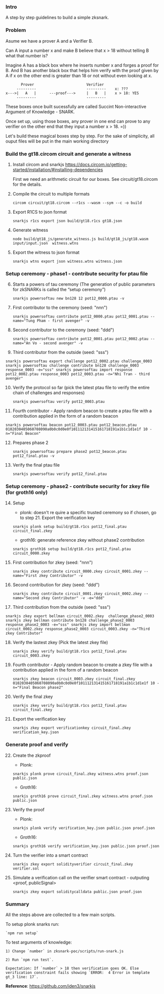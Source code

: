 ### Intro
A step by step guidelines to build a simple zksnark.

### Problem
Asume we have a prover A and a Verifier B.

Can A input a number x and make B believe that x > 18 without telling B what that number is?

Imagine A has a black box where he inserts number x and forges a proof for B. And B has another black box that helps him verify with the proof given by A if x on the other end is greater than 18 or not without even looking at x.

           Prover                        Verifier
         ---------                       ---------    x: ???
    x--->|   A   |      ---proof--->     |   B   |    x > 18: YES    
         ---------                       ---------

These boxes once built sucessfully are called Succint Non-interactive Argument of Knowledge - SNARK.

Once set up, using those boxes, any prover in one end can prove to any verifier on the other end that they input a number x > 18. =))

Let's build these magical boxes step by step. For the sake of simplicity, all ouput files will be put in the main working directory

### Build the gt18.circom circuit and generate a witness
1. Install circom and snarkjs https://docs.circom.io/getting-started/installation/#installing-dependencies

    First we need an arithmetic circuit for our boxes. See circuit/gt18.circom for the details.

2. Compile the circuit to multiple formats

    `circom circuit/gt18.circom --r1cs --wasm --sym --c -o build`

3. Export R1CS to json format

    `snarkjs r1cs export json build/gt18.r1cs gt18.json`

4. Generate witness 

    `node build/gt18_js/generate_witness.js build/gt18_js/gt18.wasm input/input.json  witness.wtns`

5. Export the witness to json format

    `snarkjs wtns export json witness.wtns witness.json`

### Setup ceremony - phase1 - contribute security for ptau file

6. Starts a powers of tau ceremony (The generation of public parameters for zkSNARKs is called the “setup ceremony”)

    `snarkjs powersoftau new bn128 12 pot12_0000.ptau -v`

7. First contributor to the ceremony (seed: "nnn")

    `snarkjs powersoftau contribute pot12_0000.ptau pot12_0001.ptau --name="Tung Pham - first avenger" -v`

8. Second contributor to the ceremony (seed: "ddd")

    `snarkjs powersoftau contribute pot12_0001.ptau pot12_0002.ptau --name="An Vo - second avenger" -v`

9. Third contributor from the outside (seed: "sss")

`
snarkjs powersoftau export challenge pot12_0002.ptau challenge_0003
snarkjs powersoftau challenge contribute bn128 challenge_0003 response_0003 -e="sss"
snarkjs powersoftau import response pot12_0002.ptau response_0003 pot12_0003.ptau -n="Nhi Tran - third avenger"
`


10. Verify the protocol so far (pick the latest ptau file to verify the entire chain of challenges and responses)

    `snarkjs powersoftau verify pot12_0003.ptau`

11. Fourth contributor - Apply random beacon to create a ptau file with a contribution applied in the form of a random beacon

`snarkjs powersoftau beacon pot12_0003.ptau pot12_beacon.ptau 0102030405060708090a0b0c0d0e0f101112131415161718191a1b1c1d1e1f 10 -n="Final Beacon"`


12. Prepares phase 2

    `snarkjs powersoftau prepare phase2 pot12_beacon.ptau pot12_final.ptau -v`


13. Verify the final ptau file

    `snarkjs powersoftau verify pot12_final.ptau`


### Setup ceremony - phase2 - contribute security for zkey file (for groth16 only)

14. Setup
    - plonk: doesn't re quire a specific trusted ceremony so if chosen,  go to step 21. Export the verification key
    
    `snarkjs plonk setup build/gt18.r1cs pot12_final.ptau circuit_final.zkey`

    - groth16: generate reference zkey without phase2 contribution
    
    `snarkjs groth16 setup build/gt18.r1cs pot12_final.ptau circuit_0000.zkey`

15. First contribution for zkey (seed: "nnn")

    `snarkjs zkey contribute circuit_0000.zkey circuit_0001.zkey --name="First zkey Contributor" -v`

16. Second contribution for zkey (seed: "ddd")

    `snarkjs zkey contribute circuit_0001.zkey circuit_0002.zkey --name="Second zkey Contributor" -v -e="ddd"`

17. Third contribution from the outside (seed: "sss")

`
snarkjs zkey export bellman circuit_0002.zkey  challenge_phase2_0003
snarkjs zkey bellman contribute bn128 challenge_phase2_0003 response_phase2_0003 -e="sss"
snarkjs zkey import bellman circuit_0002.zkey response_phase2_0003 circuit_0003.zkey -n="Third zkey Contributor"
`

18. Verify the lastest zkey (Pick the latest zkey file)

    `snarkjs zkey verify build/gt18.r1cs pot12_final.ptau circuit_0003.zkey`

19. Fourth contributor - Apply random beacon to create a zkey file with a contribution applied in the form of a random beacon

    `snarkjs zkey beacon circuit_0003.zkey circuit_final.zkey 0102030405060708090a0b0c0d0e0f101112131415161718191a1b1c1d1e1f 10 -n="Final Beacon phase2"`

20. Verify the final zkey

    `snarkjs zkey verify build/gt18.r1cs pot12_final.ptau circuit_final.zkey`

21. Export the verification key

    `snarkjs zkey export verificationkey circuit_final.zkey verification_key.json`

### Generate proof and verify

22. Create the zkproof
    - Plonk:
    
    `snarkjs plonk prove circuit_final.zkey witness.wtns proof.json public.json`
    
    - Groth16:
    
    `snarkjs groth16 prove circuit_final.zkey witness.wtns proof.json public.json`

23. Verify the proof
    - Plonk:
    
    `snarkjs plonk verify verification_key.json public.json proof.json`
    
    - Groth16:
    
    `snarkjs groth16 verify verification_key.json public.json proof.json`

24. Turn the verifier into a smart contract

    `snarkjs zkey export solidityverifier circuit_final.zkey verifier.sol`

25. Simulate a verification call on the verifier smart contract - outputing <proof, publicSignal>

    `snarkjs zkey export soliditycalldata public.json proof.json`

### Summary

All the steps above are collected to a few main scripts.

To setup plonk snarks run:

    `npm run setup`

To test arguments of knowledge:

    1) Change `number` in zksnark-poc/scripts/run-snark.js

    2) Run `npm run test`.
    
    Expectation: If `number` > 18 then verification goes OK. Else verification constraint fails showing `ERROR:  4 Error in template gt_3 line: 17`.

__Reference__: https://github.com/iden3/snarkjs
